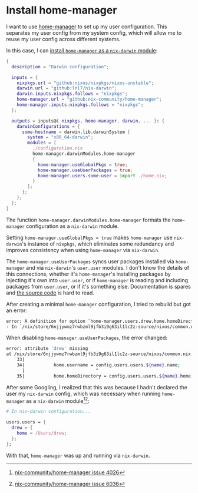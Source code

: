 # Install home-manager

I want to use [home-manager](https://github.com/nix-community/home-manager) to set up my user configuration.
This separates my user config from my system config, 
which will allow me to reuse my user config across different systems.

In this case, I can [install `home-manager` as a `nix-darwin` module](https://nix-community.github.io/home-manager/index.xhtml#sec-flakes-nix-darwin-module):

```nix
{
  description = "Darwin configuration";

  inputs = {
    nixpkgs.url = "github:nixos/nixpkgs/nixos-unstable";
    darwin.url = "github:lnl7/nix-darwin";
    darwin.inputs.nixpkgs.follows = "nixpkgs";
    home-manager.url = "github:nix-community/home-manager";
    home-manager.inputs.nixpkgs.follows = "nixpkgs";
  };

  outputs = inputs@{ nixpkgs, home-manager, darwin, ... }: {
    darwinConfigurations = {
      some-hostname = darwin.lib.darwinSystem {
        system = "x86_64-darwin";
        modules = [
          ./configuration.nix
          home-manager.darwinModules.home-manager
          {
            home-manager.useGlobalPkgs = true;
            home-manager.useUserPackages = true;
            home-manager.users.some-user = import ./home.nix;
          }
        ];
      };
    };
  };
}
```

The function `home-manager.darwinModules.home-manager` formats the `home-manager` configuration as a `nix-darwin` module.

Setting `home-manager.useGlobalPkgs = true` makes `home-manager` use `nix-darwin`'s instance of `nixpkgs`, 
which eliminates some redundancy and improves consistency when using `home-manager` via `nix-darwin`.

The `home-manager.useUserPackages` syncs user packages installed via `home-manager` and via `nix-darwin`'s `user.user` modules.
I don't know the details of this connections, whether it's `home-manager`'s installing packages by injecting it's own into `user.user`, 
or if `home-manager` is reading and including packages from `user.user`, or if it's something else.
Documentation is spares and [the source code](https://github.com/nix-community/home-manager/blob/66c5d8b62818ec4c1edb3e941f55ef78df8141a8/nixos/common.nix#L100-L105) is hard to read.

After creating a minimal `home-manager` configuration, I tried to rebuild but got an error:

```sh
error: A definition for option `home-manager.users.drew.home.homeDirectory' is not of type `path'. Definition values:
- In `/nix/store/6njjywmz7rwbzml9jfb3i9g63il1lc2z-source/nixos/common.nix': null
```

When disabling `home-manager.useUserPackages`, the error changed:

```sh
error: attribute 'drew' missing
at /nix/store/6njjywmz7rwbzml9jfb3i9g63il1lc2z-source/nixos/common.nix:34:27:
    33|
    34|           home.username = config.users.users.${name}.name;
      |                           ^
    35|           home.homeDirectory = config.users.users.${name}.home;
```

After some Googling, I realized that this was because I hadn't declared the user my `nix-darwin` config,
which was necessary when running `home-manager` as a `nix-darwin` module[^1][^2]:

```nix
# In nix-darwin configuration...

users.users = {
  drew = {
    home = /Users/drew;
  };
};
```

With that, `home-manager` was up and running via `nix-darwin`.

[^1]: [nix-community/home-manager issue 4026](https://github.com/nix-community/home-manager/issues/4026)
[^2]: [nix-community/home-manager issue 6036](https://github.com/nix-community/home-manager/issues/6036#issuecomment-2533564905)
